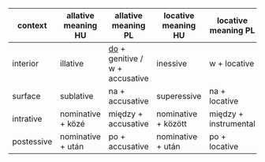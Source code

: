 
context | allative meaning HU | allative meaning PL | locative meaning HU | locative meaning PL | ablative meaning HU | ablative meaning PL
--------|---------------------|---------------------|---------------------|---------------------|---------------------|--------------------
interior | illative | [do](https://en.wiktionary.org/wiki/od#Polish) + genitive / w + accusative | inessive | w + locative | elative | z + genitive
surface | sublative | na + accusative | superessive | na + locative | delative | z + genitive
intrative | nominative + közé | między + accusative | nominative + között | między + instrumental | nominative + közül | spomiędzy + genitive
postessive | nominative + után | po + accusative | nominative + után | po + locative
